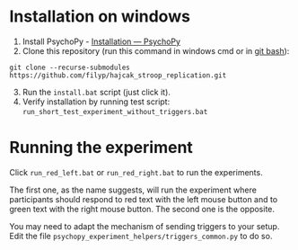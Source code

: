 # Installation on windows

1. Install PsychoPy - [Installation — PsychoPy](https://www.psychopy.org/download.html)
2. Clone this repository (run this command in windows cmd or in [git bash](https://git-scm.com/downloads)):
```
git clone --recurse-submodules https://github.com/filyp/hajcak_stroop_replication.git
```
3. Run the `install.bat` script (just click it).
4. Verify installation by running test script: `run_short_test_experiment_without_triggers.bat`

# Running the experiment

Click `run_red_left.bat` or `run_red_right.bat` to run the experiments.

The first one, as the name suggests, will run the experiment where participants should respond to red text with the left mouse button and to green text with the right mouse button. The second one is the opposite.

You may need to adapt the mechanism of sending triggers to your setup. Edit the file `psychopy_experiment_helpers/triggers_common.py` to do so.
